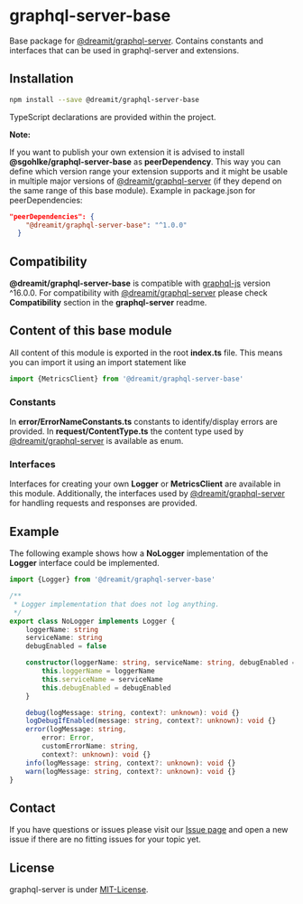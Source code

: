 # graphql-server-base

Base package for [@dreamit/graphql-server][1]. Contains constants and interfaces that can be used in graphql-server and extensions.

## Installation

```sh
npm install --save @dreamit/graphql-server-base
```

TypeScript declarations are provided within the project.

**Note:**

If you want to publish your own extension it is advised to install **@sgohlke/graphql-server-base** as **peerDependency**. This way you can define which version range your extension supports and it might be usable in multiple major versions of [@dreamit/graphql-server][1] (if they depend on the same range of this base module).
Example in package.json for peerDependencies:
```json
"peerDependencies": {
    "@dreamit/graphql-server-base": "^1.0.0"
  }
```

## Compatibility

**@dreamit/graphql-server-base** is compatible with [graphql-js][2] version ^16.0.0. For compatibility with [@dreamit/graphql-server][1] please check **Compatibility** section in the **graphql-server** readme.

## Content of this base module

All content of this module is exported in the root **index.ts** file. This means you can import it using an import statement like
```typescript
import {MetricsClient} from '@dreamit/graphql-server-base'
```

### Constants

In **error/ErrorNameConstants.ts** constants to identify/display errors are provided. In **request/ContentType.ts** the content type used by [@dreamit/graphql-server][1] is available as enum.

### Interfaces

Interfaces for creating your own **Logger** or **MetricsClient** are available in this module. Additionally, the interfaces used by [@dreamit/graphql-server][1] for handling requests and responses are provided.

## Example

The following example shows how a **NoLogger** implementation of the **Logger** interface could be implemented.

```typescript
import {Logger} from '@dreamit/graphql-server-base'

/**
 * Logger implementation that does not log anything.
 */
export class NoLogger implements Logger {
    loggerName: string
    serviceName: string
    debugEnabled = false

    constructor(loggerName: string, serviceName: string, debugEnabled = false) {
        this.loggerName = loggerName
        this.serviceName = serviceName
        this.debugEnabled = debugEnabled
    }

    debug(logMessage: string, context?: unknown): void {}
    logDebugIfEnabled(message: string, context?: unknown): void {}
    error(logMessage: string,
        error: Error,
        customErrorName: string,
        context?: unknown): void {}
    info(logMessage: string, context?: unknown): void {}
    warn(logMessage: string, context?: unknown): void {}
}
```

## Contact

If you have questions or issues please visit our [Issue page](https://github.com/dreamit/graphql-server-base/issues)
and open a new issue if there are no fitting issues for your topic yet.


## License

graphql-server is under [MIT-License](./LICENSE).

[1]: https://github.com/dreamit-de/graphql-server

[2]: https://github.com/graphql/graphql-js